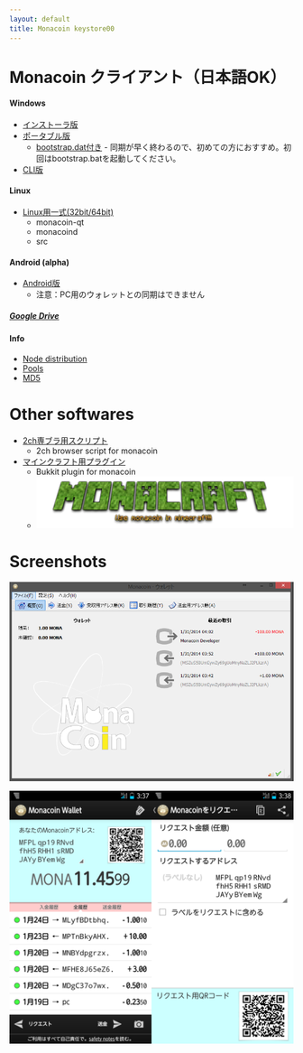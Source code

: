 ```yaml
---
layout: default
title: Monacoin keystore00
---
```

# Monacoin クライアント（日本語OK）

#### Windows
- [インストーラ版](https://github.com/keystore00/monacoin/releases/download/v0.8.6.2-20140216/monacoin-0.8.6.2-win32-setup.exe "download")
- [ポータブル版](https://github.com/keystore00/monacoin/releases/download/v0.8.6.2-20140216/monacoin-qt.zip "download")
    - [bootstrap.dat付き](https://docs.google.com/file/d/0B4M6hqvhxB30cVZHUS1WOVZzZVU/edit?pli=1) - 同期が早く終わるので、初めての方におすすめ。初回はbootstrap.batを起動してください。
- [CLI版](https://github.com/keystore00/monacoin/releases/download/v0.8.6.2-20140216/monacoind.exe "download")

#### Linux
- [Linux用一式(32bit/64bit)](https://github.com/keystore00/monacoin/releases/download/v0.8.6.2-20140216/monacoin-linux.zip "download")
    - monacoin-qt
    - monacoind
    - src

#### Android (alpha)
- [Android版](https://github.com/keystore00/monacoin-wallet-new/releases/download/v0.09-alpha/wallet-0.09.apk "download")
    - 注意：PC用のウォレットとの同期はできません

##### [Google Drive](https://drive.google.com/folderview?id=0B4M6hqvhxB30azBmSXFIOXhuSVE&usp=sharing)

#### Info
- [Node distribution](./monanodes.html "Node distribution")
- [Pools](./pools.html "Pools")
- [MD5](./md5.txt "MD5 HASH")

# Other softwares
- [2ch専ブラ用スクリプト](https://github.com/keystore00/monaext "Go")
    - 2ch browser script for monacoin
- [マインクラフト用プラグイン](https://github.com/keystore00/Monacoinish/releases/download/v1.02/Monacoinish-1.02.jar, "Download")
    - Bukkit plugin for monacoin
    - [![Monacraft logo](images/monacoinish.png "Monacraft logo")](http://monacoin.sv73.net/monacraft.php "Monacraft")

# Screenshots
![Windows screenshot](images/screenshot_windows.png "Windows screenshot")


![Android screenshot](images/screenshot_android.png "Android screenshot")
